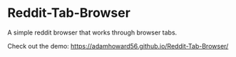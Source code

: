 # Reddit-Tab-Browser
A simple reddit browser that works through browser tabs.

Check out the demo: https://adamhoward56.github.io/Reddit-Tab-Browser/

